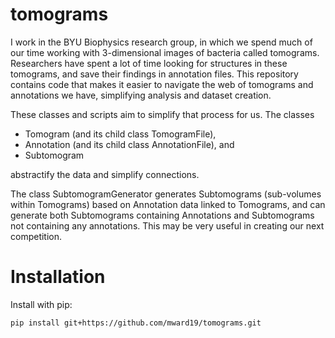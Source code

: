 # tomograms
I work in the BYU Biophysics research group, 
in which we spend much of our time working with 3-dimensional images of bacteria called tomograms. 
Researchers have spent a lot of time looking for structures in these tomograms, and save their findings in annotation files. 
This repository contains code that makes it easier to navigate the web of tomograms and annotations we have,
simplifying analysis and dataset creation.

These classes and scripts aim to simplify that process for us.
The classes
 - Tomogram (and its child class TomogramFile),
 - Annotation (and its child class AnnotationFile), and
 - Subtomogram

abstractify the data and simplify connections.

The class SubtomogramGenerator generates Subtomograms (sub-volumes within Tomograms) based on Annotation data linked to Tomograms,
and can generate both Subtomograms containing Annotations and Subtomograms not containing any annotations.
This may be very useful in creating our next competition.

# Installation
Install with pip:
```shell
pip install git+https://github.com/mward19/tomograms.git
```
